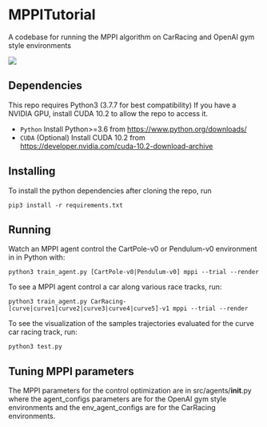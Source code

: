 # MPPITutorial

A codebase for running the MPPI algorithm on CarRacing and OpenAI gym style environments

![](docs/CarRacing-curve-v1.gif)

## Dependencies

This repo requires Python3 (3.7.7 for best compatibility) If you have a NVIDIA GPU, install CUDA 10.2 to allow the repo to access it.

* `Python` Install Python>=3.6 from https://www.python.org/downloads/ 
* `CUDA` (Optional) Install CUDA 10.2 from https://developer.nvidia.com/cuda-10.2-download-archive

## Installing

To install the python dependencies after cloning the repo, run

```console
pip3 install -r requirements.txt
``` 

## Running

Watch an MPPI agent control the CartPole-v0 or Pendulum-v0 environment in in Python with:

```console
python3 train_agent.py [CartPole-v0|Pendulum-v0] mppi --trial --render
``` 

To see a MPPI agent control a car along various race tracks, run:

```console
python3 train_agent.py CarRacing-[curve|curve1|curve2|curve3|curve4|curve5]-v1 mppi --trial --render
``` 

To see the visualization of the samples trajectories evaluated for the curve car racing track, run:

```console
python3 test.py
``` 

## Tuning MPPI parameters

The MPPI parameters for the control optimization are in src/agents/__init__.py where the agent_configs parameters are for the OpenAI gym style environments and the env_agent_configs are for the CarRacing environments.